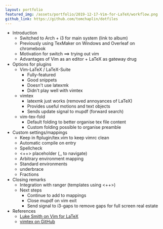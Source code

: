 ```yaml
---
layout: portfolio
featured_img: /assets/portfolio/2019-12-17-Vim-for-LaTeX/workflow.png
github_link: https://github.com/tomchaplin/dotfiles
---
```


* Introduction
  * Switched to Arch + i3 for main system (link to album)
  * Previously using TexMaker on Windows and Overleaf on chromebook
  * Motivation for switch ==> trying out vim
  * Advantages of Vim as an editor + LaTeX as gateway drug
* Options for plugins
  * Vim-LaTeX / LaTeX-Suite
    * Fully-featured
    * Good snippets
    * Doesn't use latexmk
    * Didn't play well with vimtex
  * vimtex
    * latexmk just works (removed annoyances of LaTeX)
    * Provides useful motions and text objects
    * Sends update signal to mupdf (forward search)
  * vim-tex-fold
    * Default folding to better organise tex file content
    * Custom folding possible to organise preamble
* Custom settings/mappings
  * Keep in ftplugin/tex.vim to keep vimrc clean
  * Automatic compile on entry
  * Spellcheck
  * <++> placeholder (,, to navigate)
  * Arbitrary environment mapping
  * Standard environments
  * underbrace
  * Fractions
* Closing remarks
  * Integration with ranger (templates using <++>)
  * Next steps
    * Continue to add to mappings
    * Close mupdf on vim exit
    * Send signal to i3-gaps to remove gaps for full screen real estate
* References
  * [Luke Smith on Vim for LaTeX](https://www.youtube.com/watch?v=Mphdtdv2_xs&t=217s)
  * [vimtex on GitHub](https://github.com/lervag/vimtex#alternatives)
